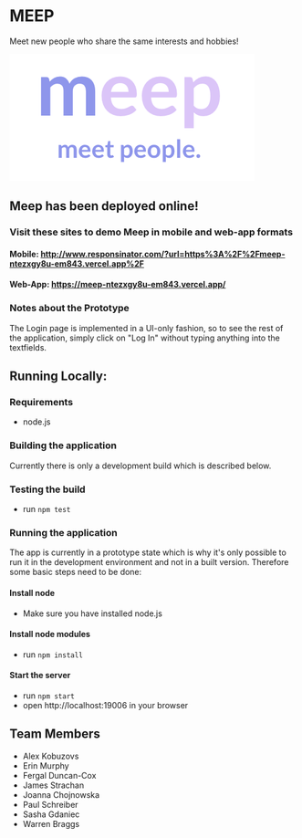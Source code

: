 
# MEEP
Meet new people who share the same interests and hobbies!

![Meep-Logo](./assets/badlogo.png)
  
## Meep has been deployed online! 
### Visit these sites to demo Meep in mobile and web-app formats
#### Mobile: http://www.responsinator.com/?url=https%3A%2F%2Fmeep-ntezxgy8u-em843.vercel.app%2F
#### Web-App: https://meep-ntezxgy8u-em843.vercel.app/

### Notes about the Prototype
The Login page is implemented in a UI-only fashion, so to see the rest of the application, simply click on "Log In" without typing anything into the textfields.

## Running Locally:
  
### Requirements
  * node.js

### Building the application
 Currently there is only a development build which is described below.

### Testing the build
* run `npm test`
  
### Running the application
The app is currently in a prototype state which is why it's only possible to run it in the development environment and not in a built version. Therefore some basic steps need to be done:

#### Install node
* Make sure you have installed node.js

#### Install node modules
* run `npm install`

#### Start the server
* run `npm start`
* open http://localhost:19006 in your browser
  
## Team Members
* Alex Kobuzovs
* Erin Murphy
* Fergal Duncan-Cox
* James Strachan
* Joanna Chojnowska
* Paul Schreiber
* Sasha Gdaniec
* Warren Braggs


